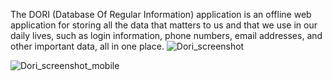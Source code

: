 The DORI (Database Of Regular Information) application is an offline web application for storing all the data that matters to us and that we use in our daily lives, such as login information, phone numbers, email addresses, and other important data, all in one place.
![Dori_screenshot](https://github.com/MarioWarp/DORI---Database-of-Regular-Informations/assets/143789930/6b06c7e4-fb55-4371-b2d6-582f9f7280c1)

![Dori_screenshot_mobile](https://github.com/MarioWarp/DORI---Database-of-Regular-Informations/assets/143789930/0d01f3d6-77c2-4354-85c7-c98ca4aa2f9e)
